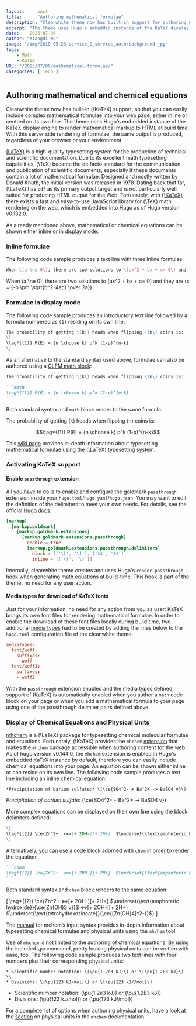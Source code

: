 ```yaml
---
layout:     post
title:      "Authoring mathematical formulae"
description: "Cleanwhite theme now has built-in support for authoring mathematical or chemical equations"
excerpt: "The theme uses Hugo's embedded instance of the KaTeX display engine to render mathematical markup to HTML at build time."
date:    2025-07-06
author: "Xiangdi Wu"
image: "/img/2018-05-23-service_2_service_auth/background.jpg"
tags:
    - Math
    - KaTeX 
URL: "/2025/07/06/mathematical-formulae/"
categories: [ Tech ]    
---
```


## Authoring mathematical and chemical equations


Cleanwhite theme now has built-in \(\KaTeX\) support, so that you can easily include
complex mathematical formulae into your web page, either inline or centred
on its own line. The theme uses Hugo's embedded instance of the KaTeX 
display engine to render mathematical markup to HTML at build time.
With this server side rendering of formulae, the same output is produced,
regardless of your browser or your environment.  

[\(LaTeX\)](https://www.latex-project.org/) is a high-quality typesetting
system for the production of technical and scientific documentation. Due to its
excellent math typesetting capabilities, \(\TeX\) became the de facto standard
for the communication and publication of scientific documents, especially if
these documents contain a lot of mathematical formulae. Designed and mostly
written by Donald Knuth, the initial version was released in 1978. Dating back
that far, \(\LaTeX\) has `pdf` as its primary output target and is not
particularly well suited for producing HTML output for the Web. Fortunately,
with [\(\KaTeX\)](https://katex.org/) there exists a fast and easy-to-use
JavaScript library for \(\TeX\) math rendering on the web, which is embedded
into Hugo as of Hugo version v0.132.0.

As already mentioned above, mathematical or chemical equations can be shown either inline or in display mode:

### Inline formulae

The following code sample produces a text line with three inline formulae:

```tex
When \(a \ne 0\), there are two solutions to \(ax^2 + bx + c= 0\) and they are \(x = {-b \pm \sqrt{b^2-4ac} \over 2a}\).
```

When \(a \ne 0\), there are two solutions to \(ax^2 + bx + c= 0\) and they are
\(x = {-b \pm \sqrt{b^2-4ac} \over 2a}\).

### Formulae in display mode

The following code sample produces an introductory text line followed by a
formula numbered as `(1)` residing on its own line:

````markdown
The probability of getting \(k\) heads when flipping \(n\) coins is:
\[
\tag*{(1)} P(E) = {n \choose k} p^k (1-p)^{n-k}
\]
````

As an alternative to the standard syntax used above, formulae can also be
authored using a [GLFM math block](https://docs.gitlab.com/ee/user/markdown.html#math):

````markdown
The probability of getting \(k\) heads when flipping \(n\) coins is:

```math
\tag*{(1)} P(E) = {n \choose k} p^k (1-p)^{n-k}
```
````

Both standard syntax and `math` block render to the same formula:

The probability of getting \(k\) heads when flipping \(n\) coins is:

```math
\tag*{(1)}  P(E) = {n \choose k} p^k (1-p)^{n-k}
```

This [wiki page](https://en.wikibooks.org/wiki/LaTeX/Mathematics) provides in-depth
information about typesetting mathematical formulae using the \(\LaTeX\)
typesetting system.

### Activating KaTeX support

#### Enable `passthrough` extension

All you have to do is to enable and configure the goldmark `passthrough` extension
inside your `hugo.toml`/`hugo.yaml`/`hugo.json`. You may want to edit the definition of the delimiters to
meet your own needs. For details, see the official
[Hugo docs](https://gohugo.io/content-management/mathematics/#step-1).

```toml
[markup]
  [markup.goldmark]
    [markup.goldmark.extensions]
      [markup.goldmark.extensions.passthrough]
        enable = true
        [markup.goldmark.extensions.passthrough.delimiters]
          block = [['\[', '\]'], ['$$', '$$']]
          inline = [['\(', '\)']]
```

Internally, cleanwhite theme creates and uses Hugo's `render-passthrough`
[hook](https://gohugo.io/render-hooks/passthrough/) when generating math
equations at build-time. This hook is part of the theme, no need for any user action.

#### Media types for download of KaTeX fonts

Just for your information, no need for any action from you as user:
KaTeX brings its own font files for rendering mathematical formulae.
In order to enable the download of these font files locally during build time, two
additional [media types](https://gohugo.io/configuration/media-types/#create-a-media-type)
had to be created by adding the lines below to the `hugo.toml` configuration file of the cleanwhite theme:

```toml
mediaTypes:
  font/woff:
    suffixes:
    - woff
  font/woff2:
    suffixes:
    - woff2
```


With the `passthrough` extension enabled and the media types defined, support
of \(KaTeX\) is automatically enabled when you author a `math` code block on
your page or when you add a mathematical formula to your page using one of the
passthrough delimiter pairs defined above.

### Display of Chemical Equations and Physical Units

[mhchem](https://www.ctan.org/pkg/mhchem) is a \(\LaTeX\) package for
typesetting chemical molecular formulae and equations. Fortunately, \(\KaTeX\)
provides the `mhchem`
[extension](https://github.com/KaTeX/KaTeX/tree/main/contrib/mhchem) that makes
the `mhchem` package accessible when authoring content for the web. As of hugo
version v0.144.0, the `mhchem` extension is enabled in Hugo's embedded KaTeX
instance by default, therefore you can easily include chemical equations into
your page. An equation can be shown either inline or can reside on its own line.
The following code sample produces a text line including an inline chemical
equation:

```mhchem
*Precipitation of barium sulfate:* \(\ce{SO4^2- + Ba^2+ -> BaSO4 v}\)
```

_Precipitation of barium sulfate:_ \(\ce{SO4^2- + Ba^2+ -> BaSO4 v}\)

More complex equations can be displayed on their own line using the block
delimiters defined:

<!-- prettier-ignore-start -->
````markdown
\[
\tag*{(2)} \ce{Zn^2+  <=>[+ 2OH-][+ 2H+]  $\underset{\text{amphoteric hydroxide}}{\ce{Zn(OH)2 v}}$  <=>[+ 2OH-][+ 2H+]  $\underset{\text{tetrahydroxozincate}}{\ce{[Zn(OH)4]^2-}}$}
\]
````
<!-- prettier-ignore-end -->

Alternatively, you can use a code block adorned with `chem` in order to render
the equation:

````markdown
```chem
\tag*{(2)} \ce{Zn^2+  <=>[+ 2OH-][+ 2H+]  $\underset{\text{amphoteric hydroxide}}{\ce{Zn(OH)2 v}}$  <=>[+ 2OH-][+ 2H+]  $\underset{\text{tetrahydroxozincate}}{\ce{[Zn(OH)4]^2-}}$}
```
````

Both standard syntax and `chem` block renders to the same equation:

<!-- prettier-ignore-start -->
\[
\tag*{(2)} \ce{Zn^2+  <=>[+ 2OH-][+ 2H+]  $\underset{\text{amphoteric hydroxide}}{\ce{Zn(OH)2 v}}$  <=>[+ 2OH-][+ 2H+]  $\underset{\text{tetrahydroxozincate}}{\ce{[Zn(OH)4]^2-}}$}
\]
<!-- prettier-ignore-end -->

The [manual](https://mhchem.github.io/MathJax-mhchem/) for mchem’s input syntax
provides in-depth information about typesetting chemical formulae and physical
units using the `mhchem` tool.

Use of `mhchem` is not limited to the authoring of chemical equations. By using
the included `\pu` command, pretty looking physical units can be written with
ease, too. The following code sample produces two text lines with four numbers
plus their corresponding physical units:

```mhchem
* Scientific number notation: \(\pu{1.2e3 kJ}\) or \(\pu{1.2E3 kJ}\) \\
* Divisions: \(\pu{123 kJ/mol}\) or \(\pu{123 kJ//mol}\)
```

- Scientific number notation: \(\pu{1.2e3 kJ}\) or \(\pu{1.2E3 kJ}\)
- Divisions: \(\pu{123 kJ/mol}\) or \(\pu{123 kJ//mol}\)

For a complete list of options when authoring physical units, have a look at the
[section](https://mhchem.github.io/MathJax-mhchem/#pu) on physical units in the
`mhchem` documentation.
